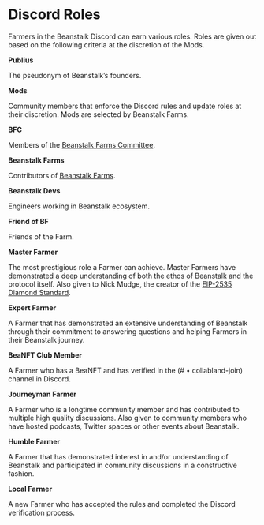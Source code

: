 # Discord Roles

Farmers in the Beanstalk Discord can earn various roles. Roles are given out based on the following criteria at the discretion of the Mods.

**Publius**

The pseudonym of Beanstalk’s founders.

**Mods**

Community members that enforce the Discord rules and update roles at their discretion. Mods are selected by Beanstalk Farms.

**BFC**

Members of the [Beanstalk Farms Committee](../governance/beanstalk-farms/bfc-dashboard.md).

**Beanstalk Farms**

Contributors of [Beanstalk Farms](../governance/beanstalk-farms/).

**Beanstalk Devs**

Engineers working in Beanstalk ecosystem.

**Friend of BF**

Friends of the Farm.

**Master Farmer**

The most prestigious role a Farmer can achieve. Master Farmers have demonstrated a deep understanding of both the ethos of Beanstalk and the protocol itself. Also given to Nick Mudge, the creator of the [EIP-2535 Diamond Standard](https://docs.bean.money/developers/overview/eip-2535-diamond).

**Expert Farmer**

A Farmer that has demonstrated an extensive understanding of Beanstalk through their commitment to answering questions and helping Farmers in their Beanstalk journey.

**BeaNFT Club Member**

A Farmer who has a BeaNFT and has verified in the (# • collabland-join) channel in Discord.

**Journeyman Farmer**

A Farmer who is a longtime community member and has contributed to multiple high quality discussions. Also given to community members who have hosted podcasts, Twitter spaces or other events about Beanstalk.

**Humble Farmer**

A Farmer that has demonstrated interest in and/or understanding of Beanstalk and participated in community discussions in a constructive fashion.

**Local Farmer**

A new Farmer who has accepted the rules and completed the Discord verification process.
